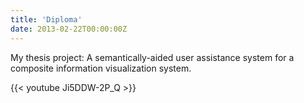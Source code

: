 ```yaml
---
title: 'Diploma'
date: 2013-02-22T00:00:00Z
---
```


My thesis project: A semantically-aided user assistance system for a composite information visualization system.

{{< youtube Ji5DDW-2P_Q >}}
